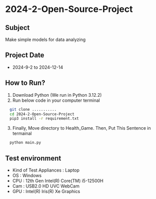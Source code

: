 # 2024-2-Open-Source-Project
## Subject
Make simple models for data analyzing
## Project Date
 - 2024-9-2 to 2024-12-14
## How to Run?
  1. Download Python (We run in Python 3.12.2)
  2. Run below code in your computer terminal
```sh
  git clone ...........
  cd 2024-2-Open-Source-Project
  pip3 install -r requirement.txt
```
  3. Finally, Move directory to Health_Game. Then, Put This Sentence in termainal
```sh
  python main.py
```
 ## Test environment
   - Kind of Test Appliances : Laptop
   - OS : Windows
   - CPU : 12th Gen Intel(R) Core(TM) i5-12500H
   - Cam : USB2.0 HD UVC WebCam
   - GPU : Intel(R) Iris(R) Xe Graphics
